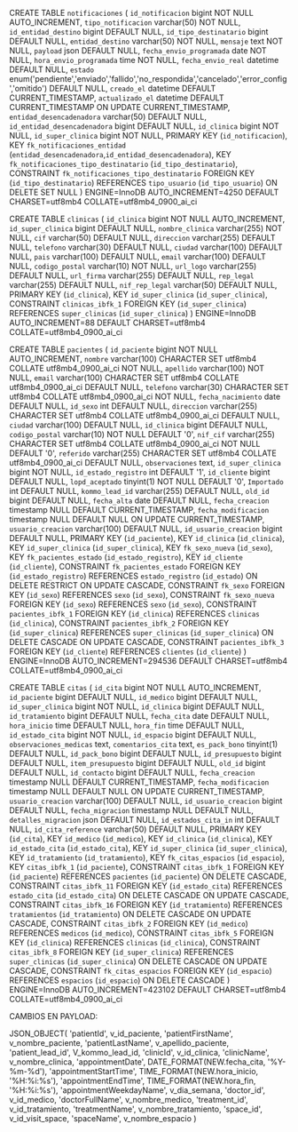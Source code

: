 CREATE TABLE `notificaciones` (
  `id_notificacion` bigint NOT NULL AUTO_INCREMENT,
  `tipo_notificacion` varchar(50) NOT NULL,
  `id_entidad_destino` bigint DEFAULT NULL,
  `id_tipo_destinatario` bigint DEFAULT NULL,
  `entidad_destino` varchar(50) NOT NULL,
  `mensaje` text NOT NULL,
  `payload` json DEFAULT NULL,
  `fecha_envio_programada` date NOT NULL,
  `hora_envio_programada` time NOT NULL,
  `fecha_envio_real` datetime DEFAULT NULL,
  `estado` enum('pendiente','enviado','fallido','no_respondida','cancelado','error_config','omitido') DEFAULT NULL,
  `creado_el` datetime DEFAULT CURRENT_TIMESTAMP,
  `actualizado_el` datetime DEFAULT CURRENT_TIMESTAMP ON UPDATE CURRENT_TIMESTAMP,
  `entidad_desencadenadora` varchar(50) DEFAULT NULL,
  `id_entidad_desencadenadora` bigint DEFAULT NULL,
  `id_clinica` bigint NOT NULL,
  `id_super_clinica` bigint NOT NULL,
  PRIMARY KEY (`id_notificacion`),
  KEY `fk_notificaciones_entidad` (`entidad_desencadenadora`,`id_entidad_desencadenadora`),
  KEY `fk_notificaciones_tipo_destinatario` (`id_tipo_destinatario`),
  CONSTRAINT `fk_notificaciones_tipo_destinatario` FOREIGN KEY (`id_tipo_destinatario`) REFERENCES `tipo_usuario` (`id_tipo_usuario`) ON DELETE SET NULL
) ENGINE=InnoDB AUTO_INCREMENT=4250 DEFAULT CHARSET=utf8mb4 COLLATE=utf8mb4_0900_ai_ci


CREATE TABLE `clinicas` (
  `id_clinica` bigint NOT NULL AUTO_INCREMENT,
  `id_super_clinica` bigint DEFAULT NULL,
  `nombre_clinica` varchar(255) NOT NULL,
  `cif` varchar(50) DEFAULT NULL,
  `direccion` varchar(255) DEFAULT NULL,
  `telefono` varchar(30) DEFAULT NULL,
  `ciudad` varchar(100) DEFAULT NULL,
  `pais` varchar(100) DEFAULT NULL,
  `email` varchar(100) DEFAULT NULL,
  `codigo_postal` varchar(10) NOT NULL,
  `url_logo` varchar(255) DEFAULT NULL,
  `url_firma` varchar(255) DEFAULT NULL,
  `rep_legal` varchar(255) DEFAULT NULL,
  `nif_rep_legal` varchar(50) DEFAULT NULL,
  PRIMARY KEY (`id_clinica`),
  KEY `id_super_clinica` (`id_super_clinica`),
  CONSTRAINT `clinicas_ibfk_1` FOREIGN KEY (`id_super_clinica`) REFERENCES `super_clinicas` (`id_super_clinica`)
) ENGINE=InnoDB AUTO_INCREMENT=88 DEFAULT CHARSET=utf8mb4 COLLATE=utf8mb4_0900_ai_ci


CREATE TABLE `pacientes` (
  `id_paciente` bigint NOT NULL AUTO_INCREMENT,
  `nombre` varchar(100) CHARACTER SET utf8mb4 COLLATE utf8mb4_0900_ai_ci NOT NULL,
  `apellido` varchar(100) NOT NULL,
  `email` varchar(100) CHARACTER SET utf8mb4 COLLATE utf8mb4_0900_ai_ci DEFAULT NULL,
  `telefono` varchar(30) CHARACTER SET utf8mb4 COLLATE utf8mb4_0900_ai_ci NOT NULL,
  `fecha_nacimiento` date DEFAULT NULL,
  `id_sexo` int DEFAULT NULL,
  `direccion` varchar(255) CHARACTER SET utf8mb4 COLLATE utf8mb4_0900_ai_ci DEFAULT NULL,
  `ciudad` varchar(100) DEFAULT NULL,
  `id_clinica` bigint DEFAULT NULL,
  `codigo_postal` varchar(10) NOT NULL DEFAULT '0',
  `nif_cif` varchar(255) CHARACTER SET utf8mb4 COLLATE utf8mb4_0900_ai_ci NOT NULL DEFAULT '0',
  `referido` varchar(255) CHARACTER SET utf8mb4 COLLATE utf8mb4_0900_ai_ci DEFAULT NULL,
  `observaciones` text,
  `id_super_clinica` bigint NOT NULL,
  `id_estado_registro` int DEFAULT '1',
  `id_cliente` bigint DEFAULT NULL,
  `lopd_aceptado` tinyint(1) NOT NULL DEFAULT '0',
  `Importado` int DEFAULT NULL,
  `kommo_lead_id` varchar(255) DEFAULT NULL,
  `old_id` bigint DEFAULT NULL,
  `fecha_alta` date DEFAULT NULL,
  `fecha_creacion` timestamp NULL DEFAULT CURRENT_TIMESTAMP,
  `fecha_modificacion` timestamp NULL DEFAULT NULL ON UPDATE CURRENT_TIMESTAMP,
  `usuario_creacion` varchar(100) DEFAULT NULL,
  `id_usuario_creacion` bigint DEFAULT NULL,
  PRIMARY KEY (`id_paciente`),
  KEY `id_clinica` (`id_clinica`),
  KEY `id_super_clinica` (`id_super_clinica`),
  KEY `fk_sexo_nueva` (`id_sexo`),
  KEY `fk_pacientes_estado` (`id_estado_registro`),
  KEY `id_cliente` (`id_cliente`),
  CONSTRAINT `fk_pacientes_estado` FOREIGN KEY (`id_estado_registro`) REFERENCES `estado_registro` (`id_estado`) ON DELETE RESTRICT ON UPDATE CASCADE,
  CONSTRAINT `fk_sexo` FOREIGN KEY (`id_sexo`) REFERENCES `sexo` (`id_sexo`),
  CONSTRAINT `fk_sexo_nueva` FOREIGN KEY (`id_sexo`) REFERENCES `sexo` (`id_sexo`),
  CONSTRAINT `pacientes_ibfk_1` FOREIGN KEY (`id_clinica`) REFERENCES `clinicas` (`id_clinica`),
  CONSTRAINT `pacientes_ibfk_2` FOREIGN KEY (`id_super_clinica`) REFERENCES `super_clinicas` (`id_super_clinica`) ON DELETE CASCADE ON UPDATE CASCADE,
  CONSTRAINT `pacientes_ibfk_3` FOREIGN KEY (`id_cliente`) REFERENCES `clientes` (`id_cliente`)
) ENGINE=InnoDB AUTO_INCREMENT=294536 DEFAULT CHARSET=utf8mb4 COLLATE=utf8mb4_0900_ai_ci


CREATE TABLE `citas` (
  `id_cita` bigint NOT NULL AUTO_INCREMENT,
  `id_paciente` bigint DEFAULT NULL,
  `id_medico` bigint DEFAULT NULL,
  `id_super_clinica` bigint NOT NULL,
  `id_clinica` bigint DEFAULT NULL,
  `id_tratamiento` bigint DEFAULT NULL,
  `fecha_cita` date DEFAULT NULL,
  `hora_inicio` time DEFAULT NULL,
  `hora_fin` time DEFAULT NULL,
  `id_estado_cita` bigint NOT NULL,
  `id_espacio` bigint DEFAULT NULL,
  `observaciones_medicas` text,
  `comentarios_cita` text,
  `es_pack_bono` tinyint(1) DEFAULT NULL,
  `id_pack_bono` bigint DEFAULT NULL,
  `id_presupuesto` bigint DEFAULT NULL,
  `item_presupuesto` bigint DEFAULT NULL,
  `old_id` bigint DEFAULT NULL,
  `id_contacto` bigint DEFAULT NULL,
  `fecha_creacion` timestamp NULL DEFAULT CURRENT_TIMESTAMP,
  `fecha_modificacion` timestamp NULL DEFAULT NULL ON UPDATE CURRENT_TIMESTAMP,
  `usuario_creacion` varchar(100) DEFAULT NULL,
  `id_usuario_creacion` bigint DEFAULT NULL,
  `fecha_migracion` timestamp NULL DEFAULT NULL,
  `detalles_migracion` json DEFAULT NULL,
  `id_estados_cita_in` int DEFAULT NULL,
  `id_cita_reference` varchar(50) DEFAULT NULL,
  PRIMARY KEY (`id_cita`),
  KEY `id_medico` (`id_medico`),
  KEY `id_clinica` (`id_clinica`),
  KEY `id_estado_cita` (`id_estado_cita`),
  KEY `id_super_clinica` (`id_super_clinica`),
  KEY `id_tratamiento` (`id_tratamiento`),
  KEY `fk_citas_espacios` (`id_espacio`),
  KEY `citas_ibfk_1` (`id_paciente`),
  CONSTRAINT `citas_ibfk_1` FOREIGN KEY (`id_paciente`) REFERENCES `pacientes` (`id_paciente`) ON DELETE CASCADE,
  CONSTRAINT `citas_ibfk_11` FOREIGN KEY (`id_estado_cita`) REFERENCES `estado_cita` (`id_estado_cita`) ON DELETE CASCADE ON UPDATE CASCADE,
  CONSTRAINT `citas_ibfk_16` FOREIGN KEY (`id_tratamiento`) REFERENCES `tratamientos` (`id_tratamiento`) ON DELETE CASCADE ON UPDATE CASCADE,
  CONSTRAINT `citas_ibfk_2` FOREIGN KEY (`id_medico`) REFERENCES `medicos` (`id_medico`),
  CONSTRAINT `citas_ibfk_5` FOREIGN KEY (`id_clinica`) REFERENCES `clinicas` (`id_clinica`),
  CONSTRAINT `citas_ibfk_8` FOREIGN KEY (`id_super_clinica`) REFERENCES `super_clinicas` (`id_super_clinica`) ON DELETE CASCADE ON UPDATE CASCADE,
  CONSTRAINT `fk_citas_espacios` FOREIGN KEY (`id_espacio`) REFERENCES `espacios` (`id_espacio`) ON DELETE CASCADE
) ENGINE=InnoDB AUTO_INCREMENT=423102 DEFAULT CHARSET=utf8mb4 COLLATE=utf8mb4_0900_ai_ci


CAMBIOS EN PAYLOAD:

JSON_OBJECT(
  'patientId', v_id_paciente,
  'patientFirstName', v_nombre_paciente,
  'patientLastName', v_apellido_paciente,
  'patient_lead_id', V_kommo_lead_id,
  'clinicId', v_id_clinica,
  'clinicName', v_nombre_clinica,
  'appointmentDate', DATE_FORMAT(NEW.fecha_cita, '%Y-%m-%d'),
  'appointmentStartTime', TIME_FORMAT(NEW.hora_inicio, '%H:%i:%s'),
  'appointmentEndTime', TIME_FORMAT(NEW.hora_fin, '%H:%i:%s'),
  'appointmentWeekdayName', v_dia_semana,
  'doctor_id', v_id_medico,
  'doctorFullName', v_nombre_medico,
  'treatment_id', v_id_tratamiento,
  'treatmentName', v_nombre_tratamiento,
  'space_id', v_id_visit_space,
  'spaceName', v_nombre_espacio
)
